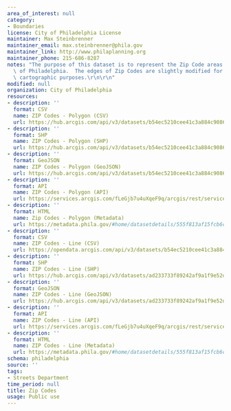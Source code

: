 ```yaml
---
area_of_interest: null
category:
- Boundaries
license: City of Philadelphia License
maintainer: Max Steinbrenner
maintainer_email: max.steinbrenner@phila.gov
maintainer_link: http://www.philaplanning.org
maintainer_phone: 215-686-8287
notes: "The purpose of this dataset is to represent the Zip Code areas for the City\
  \ of Philadelphia.  The edges of Zip Codes are slightly modified for logical and\
  \ cartographic purposes.\r\n\r\n"
modified: null
organization: City of Philadelphia
resources:
- description: ''
  format: CSV
  name: ZIP Codes - Polygon (CSV)
  url: https://hub.arcgis.com/api/v3/datasets/b54ec5210cee41c3a884c9086f7af1be_0/downloads/data?format=csv&spatialRefId=2272&where=1%3D1
- description: ''
  format: SHP
  name: ZIP Codes - Polygon (SHP)
  url: https://hub.arcgis.com/api/v3/datasets/b54ec5210cee41c3a884c9086f7af1be_0/downloads/data?format=shp&spatialRefId=2272&where=1%3D1
- description: ''
  format: GeoJSON
  name: ZIP Codes - Polygon (GeoJSON)
  url: https://hub.arcgis.com/api/v3/datasets/b54ec5210cee41c3a884c9086f7af1be_0/downloads/data?format=geojson&spatialRefId=4326&where=1%3D1
- description: ''
  format: API
  name: ZIP Codes - Polygon (API)
  url: https://services.arcgis.com/fLeGjb7u4uXqeF9q/arcgis/rest/services/Zipcodes_Poly/FeatureServer/0/query?outFields=*&where=1%3D1
- description: ''
  format: HTML
  name: Zip Codes - Polygon (Metadata)
  url: https://metadata.phila.gov/#home/datasetdetails/555f813af15fcb6c6ed44153/representationdetails/5589aa52b80410802d7e643b/
- description: ''
  format: CSV
  name: ZIP Codes - Line (CSV)
  url: https://opendata.arcgis.com/api/v3/datasets/b54ec5210cee41c3a884c9086f7af1be_0/downloads/data?format=csv&spatialRefId=4326
- description: ''
  format: SHP
  name: ZIP Codes - Line (SHP)
  url: https://hub.arcgis.com/api/v3/datasets/ad233733f89242af9a1f9e52d60d1e4e_0/downloads/data?format=shp&spatialRefId=2272&where=1%3D1
- description: ''
  format: GeoJSON
  name: ZIP Codes - Line (GeoJSON)
  url: https://hub.arcgis.com/api/v3/datasets/ad233733f89242af9a1f9e52d60d1e4e_0/downloads/data?format=geojson&spatialRefId=4326&where=1%3D1
- description: ''
  format: API
  name: ZIP Codes - Line (API)
  url: https://services.arcgis.com/fLeGjb7u4uXqeF9q/arcgis/rest/services/Zipcodes_Arc/FeatureServer/0/query?outFields=*&where=1%3D1
- description: ''
  format: HTML
  name: ZIP Codes - Line (Metadata)
  url: https://metadata.phila.gov/#home/datasetdetails/555f813af15fcb6c6ed44153/representationdetails/5571b1cae4fb1d91393c21cc/
schema: philadelphia
source: ''
tags:
- Streets Department
time_period: null
title: Zip Codes
usage: Public use
---
```

